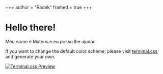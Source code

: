 
+++
author = "Radek"
framed = true
+++

# Hello there!

Meu nome é Mateus e eu posso lhe ajudar

If you want to change the default color scheme, please visit [terminal.css](https://panr.github.io/terminal-css/) and generate your own.

[![Terminal.css Preview](./img/terminal-css.png)](https://panr.github.io/terminal-css/)
